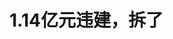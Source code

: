 <!DOCTYPE html>
<html lang="zh-CN">

<head>
    
<title>1.14亿元违建，拆了_腾讯新闻</title>
<meta name="keywords" content="违法建筑,违建,英之园,汕头,潮阳区,陈英彪,西胪镇,西胪,广东">
<meta name="description" content="5月28日，汕头市潮阳区西胪镇西二社区估值1.14亿元的违法建筑群“英之园”被依法拆除。      网络视频显示，当天数十台挖机同时作业，祠堂、四合院等豪华建筑群已成废墟。      西二社区一位村....">
<meta name="author" content="腾讯网">
<meta name="copyright" content="Copyright 1998 - 2025 Tencent. All Rights Reserved">
<meta property="og:type" content="news" />

<meta property="og:title" content="1.14亿元违建，拆了_腾讯新闻" />
<meta property="og:description" content="5月28日，汕头市潮阳区西胪镇西二社区估值1.14亿元的违法建筑群“英之园”被依法拆除。      网络视频显示，当天数十台挖机同时作业，祠堂、四合院等豪华建筑群已成废墟。      西二社区一位村...." />
<meta property="og:url" content="https://news.qq.com/rain/a/20250529A07DSJ00" />
<meta property="og:image" content="https://inews.gtimg.com/news_ls/Or2EZWkAdAxQculC-B3SACUkLhycpAbM4o1Q8btkKt4R8AA_640330/0" />
<meta property="article:author" content="中国新闻周刊" />
<meta property="article:published_time" content="2025-05-29 17:22:52" />
<meta property="category" content="social" />

<meta name="baidu-site-verification" content="jJeIJ5X7pP" />
    <meta charset="utf-8" />
<meta http-equiv="X-UA-Compatible" content="IE=Edge" />
<meta name="viewport" content="width=device-width, initial-scale=1, shrink-to-fit=no" />
<link rel="dns-prefetch" href="mat1.gtimg.com">
<link rel="dns-prefetch" href="i.news.qq.com">
<link rel="shortcut icon" href="https://mat1.gtimg.com/qqcdn/qqindex2021/favicon.ico">
<script nomodule="true" src="https://mat1.gtimg.com/qqcdn/qqindex2021/common-static/20240515201444/core3-37-1.min.js"></script>
<script>
  try {
    if (!window.IntersectionObserver) {
      var observerScript = document.createElement('script');
      observerScript.src = "https://mat1.gtimg.com/qqcdn/qqindex2021/common-static/20241024141058/intersection-observer-polyfill.js";
      document.head.appendChild(observerScript);
    }
  } catch (error) {}
</script>

<script>
  try {
    if (!Element.prototype.scrollTo) {
      var scrollScript = document.createElement('script');
      scrollScript.src = "https://mat1.gtimg.com/qqcdn/qqindex2021/common-static/20241025153001/scroll-behavior-polyfill.js";
      document.head.appendChild(scrollScript);
    }
  } catch (error) {}
</script>
<script>
  try {
    if ('scrollRestoration' in window.history) {
      window.history.scrollRestoration = 'manual';
    }
    window.isPcClient = Boolean(window.electron) && (
      window.navigator.userAgent.indexOf('pc-client') > 0 ||
      window.navigator.userAgent.indexOf('TencentNews') > 0
    );
  } catch {}
</script>
<script>
  try {
    if (window.isPcClient) {
      var bodyStyle = document.createElement('style');
      bodyStyle.innerText = 'body{ zoom: 0.95 }';
      document.head.appendChild(bodyStyle);
    }
  } catch {}
</script>
<script>
  window.DATA = {"url":"https://view.inews.qq.com/a/20250529A07DSJ00","article_id":"20250529A07DSJ00","article_type":"0","title":"1.14亿元违建，拆了","desc":"5月28日，汕头市潮阳区西胪镇西二社区估值1.14亿元的违法建筑群“英之园”被依法拆除。      网络视频显示，当天数十台挖机同时作业，祠堂、四合院等豪华建筑群已成废墟。      西二社区一位村....","iNewsRecommendLevel":1,"abstract":"5月28日，汕头市潮阳区西胪镇西二社区估值1.14亿元的违法建筑群“英之园”被依法拆除。      网络视频显示，当天数十台挖机同时作业，祠堂、四合院等豪华建筑群已成废墟。      西二社区一位村....","catalog1":"social","ad_channel_sign":"news","introduction":"","media":"中国新闻周刊","media_id":"5069188","pubtime":"2025-05-29 17:22:52","comment_id":"8415938852","political":0,"cmsId":"20250529A07DSJ00","cms_id":"20250529A07DSJ00","closeAllAd":0,"closeAllFavorite":false,"originContent":{"directory":{"ai_list":null,"enable":2,"list":null},"key_points_show":["汕头市潮阳区西胪镇西二社区的违法建筑群“英之园”于5月28日被依法拆除，估值达1.14亿元。","5月9日，潮阳区人民政府发布《强制拆除公告》，要求陈英彪在45日内自行拆除违建。","由于陈英彪逾期未拆除，政府于5月28日执行强制拆除。","违法建筑物内部分具有潮汕风格的构件已进行拆卸、登记造册、妥善保存，通知当事人领取。","当地将指导依法依规做好该地块的开发利用，带动村民就业和集体增收。"],"text":"\u003cdiv class=\"rich_media_content\"\u003e\u003cp style=\"background-color: rgb(255, 255, 255); margin-bottom: 20px; margin-left: 0px; margin-right: 0px; margin-top: 0px; padding: 0px; text-align: justify\"\u003e\u003cspan style=\"letter-spacing: 1px\"\u003e\u003cspan style=\"font-size: 18px\"\u003e\u003cspan style=\"color: rgb(0, 0, 0)\"\u003e\u003cspan style=\"background-color: rgb(255, 255, 255)\"\u003e5月28日，汕头市潮阳区西胪镇西二社区估值1.14亿元的违法建筑群“英之园”被依法拆除。\u003c/span\u003e\u003c/span\u003e\u003c/span\u003e\u003c/span\u003e\u003c/p\u003e\u003cp style=\"background-color: rgb(255, 255, 255); margin-bottom: 20px; margin-left: 0px; margin-right: 0px; margin-top: 20px; padding: 0px; text-align: justify\"\u003e\u003cspan style=\"letter-spacing: 1px\"\u003e\u003cspan style=\"font-size: 18px\"\u003e\u003cspan style=\"color: rgb(0, 0, 0)\"\u003e\u003cspan style=\"background-color: rgb(255, 255, 255)\"\u003e网络视频显示，当天数十台挖机同时作业，祠堂、四合院等豪华建筑群已成废墟。\u003c/span\u003e\u003c/span\u003e\u003c/span\u003e\u003c/span\u003e\u003c/p\u003e\u003cp style=\"background-color: rgb(255, 255, 255); margin-bottom: 20px; margin-left: 0px; margin-right: 0px; margin-top: 20px; padding: 0px; text-align: justify\"\u003e\u003cspan style=\"letter-spacing: 1px\"\u003e\u003cspan style=\"font-size: 18px\"\u003e\u003cspan style=\"color: rgb(0, 0, 0)\"\u003e\u003cspan style=\"background-color: rgb(255, 255, 255)\"\u003e西二社区一位村民告诉《中国新闻周刊》，5月27日深夜，多台挖机开进村里，次日凌晨四五点，拆除作业正式启动，几个小时便拆完了。目前，多辆渣土车正在清运建筑垃圾。\u003c/span\u003e\u003c/span\u003e\u003c/span\u003e\u003c/span\u003e\u003c/p\u003e\u003cp style=\"text-align: center\"\u003e\u003c!--IMG_0--\u003e\u003c/p\u003e\u003cp class=\"qqnews_image_desc\" style=\"color: #666; font-size: 14px; text-align: center\"\u003e“英之园”被依法拆除。图/网络\u003c/p\u003e\u003cp style=\"background-color: rgb(255, 255, 255); margin-bottom: 20px; margin-left: 0px; margin-right: 0px; margin-top: 20px; padding: 0px; text-align: center\"\u003e\u003cspan style=\"letter-spacing: 1px\"\u003e\u003cspan style=\"font-size: 18px\"\u003e\u003cstrong\u003e\u003cspan style=\"color: rgb(7, 59, 109)\"\u003e\u003cspan style=\"background-color: rgb(255, 255, 255)\"\u003e此前曾尝试没收，未能推进\u003c/span\u003e\u003c/span\u003e\u003c/strong\u003e\u003c/span\u003e\u003c/span\u003e\u003c/p\u003e\u003cp style=\"background-color: rgb(255, 255, 255); margin-bottom: 20px; margin-left: 0px; margin-right: 0px; margin-top: 20px; padding: 0px; text-align: justify\"\u003e\u003cspan style=\"letter-spacing: 1px\"\u003e\u003cspan style=\"font-size: 18px\"\u003e\u003cspan style=\"color: rgb(0, 0, 0)\"\u003e\u003cspan style=\"background-color: rgb(255, 255, 255)\"\u003e据《中国新闻周刊》此前报道，5月9日，汕头市潮阳区人民政府发布《强制拆除公告》称，“英之园”系西胪镇西二社区原村民陈英彪未经有权批准机关批准，擅自在西二社区鲤鱼沟洋坊占用该社区集体土地57.389亩所建。\u003c/span\u003e\u003c/span\u003e\u003c/span\u003e\u003c/span\u003e\u003c/p\u003e\u003cp style=\"background-color: rgb(255, 255, 255); margin-bottom: 20px; margin-left: 0px; margin-right: 0px; margin-top: 20px; padding: 0px; text-align: justify\"\u003e\u003cspan style=\"letter-spacing: 1px\"\u003e\u003cspan style=\"font-size: 18px\"\u003e\u003cspan style=\"color: rgb(0, 0, 0)\"\u003e\u003cspan style=\"background-color: rgb(255, 255, 255)\"\u003e“英之园”的违法建筑包括：老式厝五座（建筑面积合计7345.84平方米）、楼房六座（建筑面积合计2495.4平方米）、东北角近围墙一座楼房的大部分（建筑面积396.11平方米）、凉亭西面的一部分（建筑面积18.47平方米）及大门（面积40.9平方米）、大门一面的围墙（面积52.7平方米）。\u003c/span\u003e\u003c/span\u003e\u003c/span\u003e\u003c/span\u003e\u003c/p\u003e\u003cp style=\"text-align: center\"\u003e\u003c!--IMG_1--\u003e\u003c/p\u003e\u003cp class=\"qqnews_image_desc\" style=\"color: #666; font-size: 14px; text-align: center\"\u003e被拆除前的“英之园”。摄影/dusk\u003c/p\u003e\u003cp style=\"background-color: rgb(255, 255, 255); margin-bottom: 20px; margin-left: 0px; margin-right: 0px; margin-top: 20px; padding: 0px; text-align: justify\"\u003e\u003cspan style=\"letter-spacing: 1px\"\u003e\u003cspan style=\"font-size: 18px\"\u003e\u003cspan style=\"color: rgb(0, 0, 0)\"\u003e\u003cspan style=\"background-color: rgb(255, 255, 255)\"\u003e据《中国新闻周刊》此前报道，陈英彪有三个儿子，分别叫陈赐隆、陈赐雄、陈赐平。西胪镇有“建筑之乡”的美誉，改革开放后，当地很多人前往珠三角地区从事建筑行业，不少西胪人转型房地产开发。\u003c/span\u003e\u003c/span\u003e\u003c/span\u003e\u003c/span\u003e\u003c/p\u003e\u003cp style=\"background-color: rgb(255, 255, 255); margin-bottom: 20px; margin-left: 0px; margin-right: 0px; margin-top: 20px; padding: 0px; text-align: justify\"\u003e\u003cspan style=\"letter-spacing: 1px\"\u003e\u003cspan style=\"font-size: 18px\"\u003e\u003cspan style=\"color: rgb(0, 0, 0)\"\u003e\u003cspan style=\"background-color: rgb(255, 255, 255)\"\u003e陈英彪家族也是如此。2009年，陈赐雄、陈赐平搭乘房地产东风，创立了广东英之皇集团有限公司。工商信息显示，与英之皇集团相关联的公司超过20家，涉及工程建设、物业管理、商业投资等领域。2009至2014年，陈氏兄弟在广东省惠州市开发了多个中高端住宅社区和英之皇商业文化中心。\u003c/span\u003e\u003c/span\u003e\u003c/span\u003e\u003c/span\u003e\u003c!--MID_AD_0--\u003e\u003c!--EOP_0--\u003e\u003c/p\u003e\u003c!--MID_ARTICLE_AD_0--\u003e\u003c!--PARAGRAPH_0--\u003e\u003cp style=\"background-color: rgb(255, 255, 255); margin-bottom: 20px; margin-left: 0px; margin-right: 0px; margin-top: 20px; padding: 0px; text-align: justify\"\u003e\u003cspan style=\"letter-spacing: 1px\"\u003e\u003cspan style=\"font-size: 18px\"\u003e\u003cspan style=\"color: rgb(0, 0, 0)\"\u003e\u003cspan style=\"background-color: rgb(255, 255, 255)\"\u003e“英之园”正是由陈氏兄弟在公司生意红火的时候出资兴建的。\u003c/span\u003e\u003c/span\u003e\u003c/span\u003e\u003c/span\u003e\u003c/p\u003e\u003cp style=\"background-color: rgb(255, 255, 255); margin-bottom: 20px; margin-left: 0px; margin-right: 0px; margin-top: 20px; padding: 0px; text-align: justify\"\u003e\u003cspan style=\"letter-spacing: 1px\"\u003e\u003cspan style=\"font-size: 18px\"\u003e\u003cspan style=\"color: rgb(0, 0, 0)\"\u003e\u003cspan style=\"background-color: rgb(255, 255, 255)\"\u003e2018年，陈氏兄弟在惠州房地产市场再次推出“深惠区域标杆项目”时代英之皇·廊桥。然而，疫情叠加房地产下行趋势，彻底改变了陈氏家族的财富轨迹。目前，广东英之皇集团有限公司正由惠州中院进行破产审查。同时，因与两家银行存在借款合同纠纷，陈氏兄弟已被汕头和惠州两地法院“限高”。\u003c/span\u003e\u003c/span\u003e\u003c/span\u003e\u003c/span\u003e\u003c!--MID_AD_1--\u003e\u003c!--EOP_1--\u003e\u003c/p\u003e\u003c!--MID_ARTICLE_AD_1--\u003e\u003c!--PARAGRAPH_1--\u003e\u003cp style=\"background-color: rgb(255, 255, 255); margin-bottom: 20px; margin-left: 0px; margin-right: 0px; margin-top: 20px; padding: 0px; text-align: justify\"\u003e\u003cspan style=\"letter-spacing: 1px\"\u003e\u003cspan style=\"font-size: 18px\"\u003e\u003cspan style=\"color: rgb(0, 0, 0)\"\u003e\u003cspan style=\"background-color: rgb(255, 255, 255)\"\u003e当地也早就注意到“英之园”的问题。汕头市自然资源局办公室主任宋伟军此前曾告诉《中国新闻周刊》，早在2020年之前，相关部门就已经注意到“英之园”违建情况，“但是因为涉及一些利益，整个过程错综复杂，等到2020年才下发没收处罚”。\u003c/span\u003e\u003c/span\u003e\u003c/span\u003e\u003c/span\u003e\u003c/p\u003e\u003cp style=\"background-color: rgb(255, 255, 255); margin-bottom: 20px; margin-left: 0px; margin-right: 0px; margin-top: 20px; padding: 0px; text-align: justify\"\u003e\u003cspan style=\"letter-spacing: 1px\"\u003e\u003cspan style=\"font-size: 18px\"\u003e\u003cspan style=\"color: rgb(0, 0, 0)\"\u003e\u003cspan style=\"background-color: rgb(255, 255, 255)\"\u003e2020年9月，汕头市自然资源局潮阳分局发布公告：根据《中华人民共和国土地管理法》，2020年4月29日，我分局依法对位于潮阳区西胪镇西二社区鲤鱼沟占地建设“英之园”面积57.389亩、建筑面积10321.61平方米的违法建筑物实施没收。\u003c/span\u003e\u003c/span\u003e\u003c/span\u003e\u003c/span\u003e\u003c!--MID_AD_2--\u003e\u003c!--EOP_2--\u003e\u003c/p\u003e\u003c!--MID_ARTICLE_AD_2--\u003e\u003c!--PARAGRAPH_2--\u003e\u003cp style=\"background-color: rgb(255, 255, 255); margin-bottom: 20px; margin-left: 0px; margin-right: 0px; margin-top: 20px; padding: 0px; text-align: justify\"\u003e\u003cspan style=\"letter-spacing: 1px\"\u003e\u003cspan style=\"font-size: 18px\"\u003e\u003cspan style=\"color: rgb(0, 0, 0)\"\u003e\u003cspan style=\"background-color: rgb(255, 255, 255)\"\u003e但这次没收并没有推进下去。多位村民回忆，2020年，相关部门曾来“英之园”贴封条，陈英彪儿子的一个下属叫人开来吊车，把贴有封条的大门直接拆掉了。那段时间，“英之园”还在连夜施工。\u003c/span\u003e\u003c/span\u003e\u003c/span\u003e\u003c/span\u003e\u003c/p\u003e\u003cp style=\"text-align: center\"\u003e\u003c!--IMG_2--\u003e\u003c/p\u003e\u003cp class=\"qqnews_image_desc\" style=\"color: #666; font-size: 14px; text-align: center\"\u003e被拆除前的“英之园”。摄影/dusk\u003c/p\u003e\u003cp style=\"background-color: rgb(255, 255, 255); margin-bottom: 20px; margin-left: 0px; margin-right: 0px; margin-top: 20px; padding: 0px; text-align: center\"\u003e\u003cspan style=\"letter-spacing: 1px\"\u003e\u003cspan style=\"font-size: 18px\"\u003e\u003cstrong\u003e\u003cspan style=\"color: rgb(7, 59, 109)\"\u003e\u003cspan style=\"background-color: rgb(255, 255, 255)\"\u003e“一座违法建筑的必然结局”\u003c/span\u003e\u003c/span\u003e\u003c/strong\u003e\u003c/span\u003e\u003c/span\u003e\u003c/p\u003e\u003cp style=\"background-color: rgb(255, 255, 255); margin-bottom: 20px; margin-left: 0px; margin-right: 0px; margin-top: 20px; padding: 0px; text-align: justify\"\u003e\u003cspan style=\"letter-spacing: 1px\"\u003e\u003cspan style=\"font-size: 18px\"\u003e\u003cspan style=\"color: rgb(0, 0, 0)\"\u003e\u003cspan style=\"background-color: rgb(255, 255, 255)\"\u003e今年的《强制拆除公告》要求陈英彪在公告发布之日起45日内自行拆除上述违建，如陈英彪逾期未拆除完毕，潮阳区人民政府将依法予以强制拆除。\u003c/span\u003e\u003c/span\u003e\u003c/span\u003e\u003c/span\u003e\u003c/p\u003e\u003cp style=\"background-color: rgb(255, 255, 255); margin-bottom: 20px; margin-left: 0px; margin-right: 0px; margin-top: 20px; padding: 0px; text-align: justify\"\u003e\u003cspan style=\"letter-spacing: 1px\"\u003e\u003cspan style=\"font-size: 18px\"\u003e\u003cspan style=\"color: rgb(0, 0, 0)\"\u003e\u003cspan style=\"background-color: rgb(255, 255, 255)\"\u003e为何未满45日公告期，政府就执行了拆除？《中国新闻周刊》致电汕头市自然资源局、潮阳区人民政府等当地多个部门单位，对方均表示就此事不便接受采访，以政府公告为准。\u003c/span\u003e\u003c/span\u003e\u003c/span\u003e\u003c/span\u003e\u003c/p\u003e\u003cp style=\"background-color: rgb(255, 255, 255); margin-bottom: 20px; margin-left: 0px; margin-right: 0px; margin-top: 20px; padding: 0px; text-align: justify\"\u003e\u003cspan style=\"letter-spacing: 1px\"\u003e\u003cspan style=\"font-size: 18px\"\u003e\u003cspan style=\"color: rgb(0, 0, 0)\"\u003e\u003cspan style=\"background-color: rgb(255, 255, 255)\"\u003e陈英彪相关案件代理律师则表示，拆除当天，陈英彪收到了当地政府邮寄给他的强制执行决定书，陈英彪有何反应，自己暂不知情。\u003c/span\u003e\u003c/span\u003e\u003c/span\u003e\u003c/span\u003e\u003c/p\u003e\u003cp style=\"background-color: rgb(255, 255, 255); margin-bottom: 20px; margin-left: 0px; margin-right: 0px; margin-top: 20px; padding: 0px; text-align: justify\"\u003e\u003cspan style=\"letter-spacing: 1px\"\u003e\u003cspan style=\"font-size: 18px\"\u003e\u003cspan style=\"color: rgb(0, 0, 0)\"\u003e\u003cspan style=\"background-color: rgb(255, 255, 255)\"\u003e5月28日晚间，“潮阳发布”微信公众号就依法拆除“英之园”发布情况通报。通报特别提到，“英之园”为现代建筑物，不属于文物范畴，工程尚未完工，主要由普通工匠或机械加工制作。违法建筑物内部分具有潮汕风格的构件，已进行拆卸、登记造册、妥善保存，并已通知当事人领取。接下来，潮阳区将指导当地依法依规做好该地块的开发利用，带动村民就业和集体增收。\u003c/span\u003e\u003c/span\u003e\u003c/span\u003e\u003c/span\u003e\u003c!--MID_AD_3--\u003e\u003c!--EOP_3--\u003e\u003c/p\u003e\u003c!--MID_ARTICLE_AD_3--\u003e\u003c!--PARAGRAPH_3--\u003e\u003cp style=\"background-color: rgb(255, 255, 255); margin-bottom: 20px; margin-left: 0px; margin-right: 0px; margin-top: 20px; padding: 0px; text-align: justify\"\u003e\u003cspan style=\"letter-spacing: 1px\"\u003e\u003cspan style=\"font-size: 18px\"\u003e\u003cspan style=\"color: rgb(0, 0, 0)\"\u003e\u003cspan style=\"background-color: rgb(255, 255, 255)\"\u003e当日晚间，《南方日报》发布评论文章表示，潮汕地区地少人多，“英之园”所在的社区，人口密度高达2874人/平方公里，人均耕地面积仅0.24亩，土地资源非常宝贵。“英之园”被依法拆除，既给农村集体土地治理带来了警示，更是一次社会面上的普法教育。一方面，耕地保护是“国之大者”，事关\u003c!--SECURE_LINK_BEGIN_0--\u003e粮食安全\u003c!--SECURE_LINK_END_0--\u003e、事关民生福祉。中央三令五申，耕地红线不可逾越，坚决遏制耕地“非农化”、防止耕地“非粮化”。集体工业用地是乡村产业发展的重要支撑，必须做好规划管控，有序开发利用，决不能沦为私人享乐的“豪宅”。另一方面，从立案调查到履行强拆程序，再到依法拆除，当地相关部门严格遵循土地管理法、城乡规划法、行政强制法等法律法规，并保障当事人权利，充分体现了“教育与强制相结合”的原则。“英之园”被依法拆除，是一座违法建筑的必然结局，同时也是对法律权威的坚定捍卫，对群众利益的全力守护。\u003c/span\u003e\u003c/span\u003e\u003c/span\u003e\u003c/span\u003e\u003c!--MID_AD_4--\u003e\u003c!--EOP_4--\u003e\u003c/p\u003e\u003c!--MID_ARTICLE_AD_4--\u003e\u003c!--PARAGRAPH_4--\u003e\u003cp style=\"background-color: rgb(255, 255, 255); margin-bottom: 20px; margin-left: 0px; margin-right: 0px; margin-top: 20px; padding: 0px; text-align: justify\"\u003e\u003cspan style=\"letter-spacing: 1px\"\u003e\u003cspan style=\"font-size: 18px\"\u003e\u003cspan style=\"color: rgb(136, 136, 136)\"\u003e\u003cspan style=\"background-color: rgb(255, 255, 255)\"\u003e记者：吕雅萱（13618603380@163.com）\u003c/span\u003e\u003c/span\u003e\u003c/span\u003e\u003c/span\u003e\u003c/p\u003e\u003cp style=\"background-color: rgb(255, 255, 255); margin-bottom: 0px; margin-left: 0px; margin-right: 0px; margin-top: 20px; padding: 0px; text-align: justify\"\u003e\u003cspan style=\"letter-spacing: 1px\"\u003e\u003cspan style=\"font-size: 18px\"\u003e\u003cspan style=\"color: rgb(136, 136, 136)\"\u003e\u003cspan style=\"background-color: rgb(255, 255, 255)\"\u003e编辑：徐天\u003c/span\u003e\u003c/span\u003e\u003c/span\u003e\u003c/span\u003e\u003c/p\u003e\u003cdiv powered-by=\"qqnews_ex-editor\"\u003e\u003c/div\u003e\u003cstyle\u003e.rich_media_content{--news-tabel-th-night-color: #444444;--news-font-day-color: #333;--news-font-night-color: #d9d9d9;--news-bottom-distance: 22px}.rich_media_content p:not([data-exeditor-arbitrary-box=image-box]){letter-spacing:.5px;line-height:30px;margin-bottom:var(--news-bottom-distance);word-wrap:break-word}.rich_media_content{color:var(--news-font-day-color);font-size:18px}@media(prefers-color-scheme:dark){body:not([data-weui-theme=light]):not([dark-mode-disable=true]) .rich_media_content p:not([data-exeditor-arbitrary-box=image-box]){letter-spacing:.5px;line-height:30px;margin-bottom:var(--news-bottom-distance);word-wrap:break-word}body:not([data-weui-theme=light]):not([dark-mode-disable=true]) .rich_media_content{color:var(--news-font-night-color)}}.data_color_scheme_dark .rich_media_content p:not([data-exeditor-arbitrary-box=image-box]){letter-spacing:.5px;line-height:30px;margin-bottom:var(--news-bottom-distance);word-wrap:break-word}.data_color_scheme_dark .rich_media_content{color:var(--news-font-night-color)}.data_color_scheme_dark .rich_media_content{font-size:18px}.rich_media_content p[data-exeditor-arbitrary-box=image-box]{margin-bottom:11px}.rich_media_content\u003ediv:not(.qnt-video),.rich_media_content\u003esection{margin-bottom:var(--news-bottom-distance)}.rich_media_content hr{margin-bottom:var(--news-bottom-distance)}.rich_media_content .link_list{margin:0;margin-top:20px;min-height:0!important}.rich_media_content blockquote{background:#f9f9f9;border-left:6px solid #ccc;margin:1.5em 10px;padding:.5em 10px}.rich_media_content blockquote p{margin-bottom:0!important}.data_color_scheme_dark .rich_media_content blockquote{background:#323232}@media(prefers-color-scheme:dark){body:not([data-weui-theme=light]):not([dark-mode-disable=true]) .rich_media_content blockquote{background:#323232}}.rich_media_content ol[data-ex-list]{--ol-start: 1;--ol-list-style-type: decimal;list-style-type:none;counter-reset:olCounter calc(var(--ol-start,1) - 1);position:relative}.rich_media_content ol[data-ex-list]\u003eli\u003e:first-child::before{content:counter(olCounter,var(--ol-list-style-type)) '. ';counter-increment:olCounter;font-variant-numeric:tabular-nums;display:inline-block}.rich_media_content ul[data-ex-list]{--ul-list-style-type: circle;list-style-type:none;position:relative}.rich_media_content ul[data-ex-list].nonUnicode-list-style-type\u003eli\u003e:first-child::before{content:var(--ul-list-style-type) ' ';font-variant-numeric:tabular-nums;display:inline-block;transform:scale(0.5)}.rich_media_content ul[data-ex-list].unicode-list-style-type\u003eli\u003e:first-child::before{content:var(--ul-list-style-type) ' ';font-variant-numeric:tabular-nums;display:inline-block;transform:scale(0.8)}.rich_media_content ol:not([data-ex-list]){padding-left:revert}.rich_media_content ul:not([data-ex-list]){padding-left:revert}.rich_media_content table{display:table;border-collapse:collapse;margin-bottom:var(--news-bottom-distance)}.rich_media_content table th,.rich_media_content table td{word-wrap:break-word;border:1px solid #ddd;white-space:nowrap;padding:2px 5px}.rich_media_content table th{font-weight:700;background-color:#f0f0f0;text-align:left}.rich_media_content table p{margin-bottom:0!important}.data_color_scheme_dark .rich_media_content table th{background:var(--news-tabel-th-night-color)}@media(prefers-color-scheme:dark){body:not([data-weui-theme=light]):not([dark-mode-disable=true]) .rich_media_content table th{background:var(--news-tabel-th-night-color)}}.rich_media_content .qqnews_image_desc,.rich_media_content p[type=om-image-desc]{line-height:20px!important;text-align:center!important;font-size:14px!important;color:#666!important}.rich_media_content div[data-exeditor-arbitrary-box=wrap]:not([data-exeditor-arbitrary-box-special-style]){max-width:100%}.rich_media_content .qqnews-content{--wmfont: 0;--wmcolor: transparent;font-size:var(--wmfont);color:var(--wmcolor);line-height:var(--wmfont)!important;margin-bottom:var(--wmfont)!important}.rich_media_content .qqnews_sign_emphasis{background:#f7f7f7}.rich_media_content .qqnews_sign_emphasis ol{word-wrap:break-word;border:none;color:#5c5c5c;line-height:28px;list-style:none;margin:14px 0 6px;padding:16px 15px 4px}.rich_media_content .qqnews_sign_emphasis p{margin-bottom:12px!important}.rich_media_content .qqnews_sign_emphasis ol\u003eli\u003ep{padding-left:30px}.rich_media_content .qqnews_sign_emphasis ol\u003eli{list-style:none}.rich_media_content .qqnews_sign_emphasis ol\u003eli\u003ep:first-child::before{margin-left:-30px;content:counter(olCounter,decimal) ''!important;counter-increment:olCounter!important;font-variant-numeric:tabular-nums!important;background:#37f;border-radius:2px;color:#fff;font-size:15px;font-style:normal;text-align:center;line-height:18px;width:18px;height:18px;margin-right:12px;position:relative;top:-1px}.data_color_scheme_dark .rich_media_content .qqnews_sign_emphasis{background:#262626}.data_color_scheme_dark .rich_media_content .qqnews_sign_emphasis ol\u003eli\u003ep{color:#a9a9a9}@media(prefers-color-scheme:dark){body:not([data-weui-theme=light]):not([dark-mode-disable=true]) .rich_media_content .qqnews_sign_emphasis{background:#262626}body:not([data-weui-theme=light]):not([dark-mode-disable=true]) .rich_media_content .qqnews_sign_emphasis ol\u003eli\u003ep{color:#a9a9a9}}.rich_media_content h1,.rich_media_content h2,.rich_media_content h3,.rich_media_content h4,.rich_media_content h5,.rich_media_content h6{margin-bottom:var(--news-bottom-distance);font-weight:700}.rich_media_content h1{font-size:20px}.rich_media_content h2,.rich_media_content h3{font-size:19px}.rich_media_content h4,.rich_media_content h5,.rich_media_content h6{font-size:18px}.rich_media_content li:empty{display:none}.rich_media_content ul,.rich_media_content ol{margin-bottom:var(--news-bottom-distance)}.rich_media_content div\u003ep:only-child{margin-bottom:0!important}.rich_media_content .cms-cke-widget-title-wrap p{margin-bottom:0!important}\u003c/style\u003e\u003c/div\u003e","version":"v2"},"originAttribute":{"IMG_0":{"bigOrigUrl":"https://inews.gtimg.com/news_bt/OVL84Nh_XYL8sCZiRKcQZk8SUOdwXJxj6FQbXbpDQ8QywAA/0","compressUrl":"https://inews.gtimg.com/news_bt/OVL84Nh_XYL8sCZiRKcQZk8SUOdwXJxj6FQbXbpDQ8QywAA/641","desc":"","fullPic":"1","height":353,"imgurl0":"https://inews.gtimg.com/news_bt/OVL84Nh_XYL8sCZiRKcQZk8SUOdwXJxj6FQbXbpDQ8QywAA/0","imgurl1000":"https://inews.gtimg.com/news_bt/OVL84Nh_XYL8sCZiRKcQZk8SUOdwXJxj6FQbXbpDQ8QywAA/1000","islong":0,"origUrl":"https://inews.gtimg.com/news_bt/OVL84Nh_XYL8sCZiRKcQZk8SUOdwXJxj6FQbXbpDQ8QywAA/641","size":32,"style":"display: inline-block; max-width: 100%; width: 640px","thumb":"https://inews.gtimg.com/news_bt/OVL84Nh_XYL8sCZiRKcQZk8SUOdwXJxj6FQbXbpDQ8QywAA_181x181s/0","url":"https://inews.gtimg.com/news_bt/OVL84Nh_XYL8sCZiRKcQZk8SUOdwXJxj6FQbXbpDQ8QywAA/641","width":640},"IMG_1":{"bigOrigUrl":"https://inews.gtimg.com/news_bt/Oo0vwcudocQ_yMYsfaHbARVVR2_27PgNPDlpM5u1NlLM0AA/0","compressUrl":"https://inews.gtimg.com/news_bt/Oo0vwcudocQ_yMYsfaHbARVVR2_27PgNPDlpM5u1NlLM0AA/641","desc":"","fullPic":"1","height":479,"imgurl0":"https://inews.gtimg.com/news_bt/Oo0vwcudocQ_yMYsfaHbARVVR2_27PgNPDlpM5u1NlLM0AA/0","imgurl1000":"https://inews.gtimg.com/news_bt/Oo0vwcudocQ_yMYsfaHbARVVR2_27PgNPDlpM5u1NlLM0AA/1000","islong":0,"origUrl":"https://inews.gtimg.com/news_bt/Oo0vwcudocQ_yMYsfaHbARVVR2_27PgNPDlpM5u1NlLM0AA/641","size":56,"style":"display: inline-block; max-width: 100%; width: 640px","thumb":"https://inews.gtimg.com/news_bt/Oo0vwcudocQ_yMYsfaHbARVVR2_27PgNPDlpM5u1NlLM0AA_181x181s/0","url":"https://inews.gtimg.com/news_bt/Oo0vwcudocQ_yMYsfaHbARVVR2_27PgNPDlpM5u1NlLM0AA/641","width":640},"IMG_2":{"bigOrigUrl":"https://inews.gtimg.com/news_bt/Oo3pcib20VLfJl9ojJvLCw8t0FjTlQNj8appUM8XahRAkAA/0","compressUrl":"https://inews.gtimg.com/news_bt/Oo3pcib20VLfJl9ojJvLCw8t0FjTlQNj8appUM8XahRAkAA/641","desc":"","fullPic":"1","height":480,"imgurl0":"https://inews.gtimg.com/news_bt/Oo3pcib20VLfJl9ojJvLCw8t0FjTlQNj8appUM8XahRAkAA/0","imgurl1000":"https://inews.gtimg.com/news_bt/Oo3pcib20VLfJl9ojJvLCw8t0FjTlQNj8appUM8XahRAkAA/1000","islong":0,"origUrl":"https://inews.gtimg.com/news_bt/Oo3pcib20VLfJl9ojJvLCw8t0FjTlQNj8appUM8XahRAkAA/641","size":68,"style":"display: inline-block; max-width: 100%; width: 640px","thumb":"https://inews.gtimg.com/news_bt/Oo3pcib20VLfJl9ojJvLCw8t0FjTlQNj8appUM8XahRAkAA_181x181s/0","url":"https://inews.gtimg.com/news_bt/Oo3pcib20VLfJl9ojJvLCw8t0FjTlQNj8appUM8XahRAkAA/641","width":640}},"selfDeclare":{},"userAddress":"北京","card":{"chlid":"5069188","chlname":"中国新闻周刊","desc":"这里是《中国新闻周刊》。我是有料、有聊、有趣的周刊君，每天真诚推送犀利观点+深度报道+暖心好文+有趣视频。运营主体：《中国新闻周刊》杂志社有限公司","icon":"http://inews.gtimg.com/newsapp_ls/0/202961844_200200/0","msgEntry":1,"uin":"ec1b39284206778cea97949e73bdbe06dd","update_frequency":"0","vip_desc":"中国新闻周刊官方账号","vip_icon_night":"https://inews.gtimg.com/newsapp_bt/0/1128171011183_4151/0","vip_place":"left","vip_type":"20006","vip_icon":"https://inews.gtimg.com/newsapp_bt/0/1128164013310_1586/0","vip_type_new":"20006","suid":"8QMa335Y7IQYsDw=","liveInfo":{},"cpLevel":1},"interationCount":{"like":39,"collect":16,"share":26},"payment_info":{"is_free_to_read":0,"need_pay":0,"pay_type":"","text_free_percent":0},"article_is_pay":false,"payment_column_info_v1":{"is_column_pay":false,"read_count_all":0},"tag_info_item":null,"contentWordsNum":1718,"extraProperty":{"FeedbackDetailDisableInsert":0,"zanSkinType":""},"relateWelfare":{},"aiSwitch":true,"isOversize":false,"videoArr":[]};
</script>
<script>
  window.channelInfo = {"channelConfig":{"channelNav":[{"_auto_id":"1","active_alien_img":"","alien_img":"","channel_id":"news_news_home","is_local":"0","link":"https://www.qq.com","name_cn":"首页","name_en":"home"},{"_auto_id":"2","active_alien_img":"","alien_img":"","channel_id":"news_news_top","is_local":"0","link":"","name_cn":"要闻","name_en":"news"},{"_auto_id":"4","active_alien_img":"","alien_img":"","channel_id":"news_news_bj","is_local":"1","link":"","name_cn":"北京","name_en":"bj"},{"_auto_id":"5","active_alien_img":"","alien_img":"","channel_id":"news_news_finance","is_local":"0","link":"","name_cn":"财经","name_en":"finance"},{"_auto_id":"6","active_alien_img":"","alien_img":"","channel_id":"news_news_tech","is_local":"0","link":"","name_cn":"科技","name_en":"tech"},{"_auto_id":"7","active_alien_img":"","alien_img":"","channel_id":"tv","is_local":"0","link":"https://v.qq.com/channel/tv/?ptag=qqnews","name_cn":"电视剧","name_en":"tv"},{"_auto_id":"8","active_alien_img":"","alien_img":"","channel_id":"news_news_qa","is_local":"0","link":"","name_cn":"热问","name_en":"qa"},{"_auto_id":"9","active_alien_img":"","alien_img":"","channel_id":"news_news_ent","is_local":"0","link":"","name_cn":"娱乐","name_en":"ent"},{"_auto_id":"10","active_alien_img":"","alien_img":"","channel_id":"variety","is_local":"0","link":"https://v.qq.com/channel/variety/?ptag=qqnews","name_cn":"综艺","name_en":"variety"},{"_auto_id":"11","active_alien_img":"","alien_img":"","channel_id":"news_news_sports","is_local":"0","link":"","name_cn":"体育","name_en":"sports"},{"_auto_id":"13","active_alien_img":"","alien_img":"","channel_id":"news_news_nba","is_local":"0","link":"","name_cn":"NBA","name_en":"nba"},{"_auto_id":"14","active_alien_img":"","alien_img":"","channel_id":"news_news_world","is_local":"0","link":"","name_cn":"国际","name_en":"world"},{"_auto_id":"15","active_alien_img":"","alien_img":"","channel_id":"news_news_mil","is_local":"0","link":"","name_cn":"军事","name_en":"milite"},{"_auto_id":"16","active_alien_img":"","alien_img":"","channel_id":"news_news_auto","is_local":"0","link":"","name_cn":"汽车","name_en":"auto"},{"_auto_id":"17","active_alien_img":"","alien_img":"","channel_id":"news_news_house","is_local":"0","link":"","name_cn":"房产","name_en":"house"},{"_auto_id":"18","active_alien_img":"","alien_img":"","channel_id":"news_news_edu","is_local":"0","link":"","name_cn":"教育","name_en":"edu"},{"_auto_id":"19","active_alien_img":"","alien_img":"","channel_id":"news_news_antip","is_local":"0","link":"","name_cn":"健康","name_en":"health"},{"_auto_id":"20","active_alien_img":"","alien_img":"","channel_id":"news_news_video","is_local":"0","link":"","name_cn":"视频","name_en":"video"},{"_auto_id":"21","active_alien_img":"","alien_img":"","channel_id":"news_news_game","is_local":"0","link":"","name_cn":"游戏","name_en":"games"},{"_auto_id":"22","active_alien_img":"","alien_img":"","channel_id":"news_news_nchupin","is_local":"0","link":"","name_cn":"眼界","name_en":"chupin"},{"_auto_id":"24","active_alien_img":"","alien_img":"","channel_id":"news_news_football","is_local":"0","link":"","name_cn":"足球","name_en":"football"},{"_auto_id":"25","active_alien_img":"","alien_img":"","channel_id":"news_news_kepu","is_local":"0","link":"","name_cn":"科学","name_en":"kepu"},{"_auto_id":"26","active_alien_img":"","alien_img":"","channel_id":"news_news_digi","is_local":"0","link":"","name_cn":"数码","name_en":"digi"},{"_auto_id":"28","active_alien_img":"","alien_img":"","channel_id":"ymzx","is_local":"0","link":"https://gamer.qq.com/v2/cloudgame/game/96897?ichannel=txxwpc0Ftxxwpc1","name_cn":"元梦之星","name_en":"news_news_ymzx"},{"_auto_id":"31","active_alien_img":"","alien_img":"","channel_id":"movie","is_local":"0","link":"https://v.qq.com/channel/movie/?ptag=qqnews","name_cn":"电影","name_en":"movie"},{"_auto_id":"32","active_alien_img":"","alien_img":"","channel_id":"news_news_esport","is_local":"0","link":"","name_cn":"电竞","name_en":"esport"},{"_auto_id":"34","active_alien_img":"","alien_img":"","channel_id":"news_news_history","is_local":"0","link":"","name_cn":"历史","name_en":"history"},{"_auto_id":"35","active_alien_img":"","alien_img":"","channel_id":"news_news_baby","is_local":"0","link":"","name_cn":"育儿","name_en":"baby"},{"_auto_id":"36","active_alien_img":"","alien_img":"","channel_id":"hbjy","is_local":"0","link":"https://gp.qq.com/act/a20250421mnqlx/news.shtml","name_cn":"和平精英","name_en":"news_news_hbjy"},{"_auto_id":"37","active_alien_img":"","alien_img":"","channel_id":"cloud_gamer","is_local":"0","link":"https://gamer.qq.com/?ichannel=txxwpc0Ftxxwpc1","name_cn":"云游戏","name_en":"cloud_gamer"},{"_auto_id":"38","active_alien_img":"","alien_img":"","channel_id":"news_news_lic","is_local":"0","link":"","name_cn":"理财","name_en":"finance_licai"},{"_auto_id":"39","active_alien_img":"","alien_img":"","channel_id":"news_news_istock","is_local":"0","link":"","name_cn":"股票","name_en":"finance_stock"},{"_auto_id":"40","active_alien_img":"","alien_img":"","channel_id":"ren_min_shi_pin","is_local":"0","link":"https://news.qq.com/omn/author/8QMd3Hld74cbujbY?tab=om_video","name_cn":"人民视频","name_en":"ren_min_shi_pin"},{"_auto_id":"41","active_alien_img":"","alien_img":"","channel_id":"news_news_weather","is_local":"0","link":"https://tianqi.qq.com/index.htm","name_cn":"天气","name_en":"weather"}]}};
</script>
<script>
  window.articleConfig = {"rightConfig":[{"_auto_id":"1","category_key":"default","modules":"{\"moduleList\":[{\"title\":\"作者其他文章\",\"id\":\"user_article\"},{\"title\":\"精选视频\",\"id\":\"video_album\",\"videoType\":\"tag\",\"videoId\":\"aUepxrtchGM=\",\"isSticky\":0},{\"title\":\"下载条\",\"id\":\"download_banner\",\"isSticky\":1},{\"title\":\"热点榜\",\"id\":\"hot_rank_list\",\"isSticky\":1},{\"title\":\"广告推广\",\"id\":\"ssp_ad_module\",\"category\":\"ad_ssp\",\"loid\":\"109\",\"isSticky\":1},{\"title\":\"广告推广位\",\"id\":\"c2s_ad_module\",\"category\":\"right_c2s\",\"path\":\"QQcom_all_Rectangle-1|QQcom_all_Rectangle-2|QQcom_all_Rectangle-3\",\"isSticky\":1}]}"},{"_auto_id":"2","category_key":"ent","modules":"{\"moduleList\":[{\"title\":\"作者其他文章\",\"id\":\"user_article\"},{\"title\":\"精选视频\",\"id\":\"video_album\",\"videoType\":\"tag\",\"videoId\":\"aUepxrtchGM=\"},{\"title\":\"下载条\",\"id\":\"download_banner\",\"isSticky\":1},{\"title\":\"热点榜\",\"id\":\"hot_rank_list\",\"isSticky\":1},{\"title\":\"广告推广\",\"id\":\"ssp_ad_module\",\"category\":\"ad_ssp\",\"loid\":\"109\",\"isSticky\":1},{\"title\":\"广告推广\",\"id\":\"ssp_ad_module\",\"category\":\"ad_ssp\",\"loid\":\"117\",\"isSticky\":1}]}"},{"_auto_id":"3","category_key":"game","modules":"{\"moduleList\":[{\"title\":\"作者其他文章\",\"id\":\"user_article\"},{\"title\":\"精选视频\",\"id\":\"video_album\",\"videoType\":\"tag\",\"videoId\":\"aUepxrtchGM=\"},{\"title\":\"热门游戏\",\"id\":\"recommend_game\",\"isSticky\":0},{\"title\":\"下载条\",\"id\":\"download_banner\",\"isSticky\":1},{\"title\":\"热点榜\",\"id\":\"hot_rank_list\",\"isSticky\":1},{\"title\":\"广告推广\",\"id\":\"ssp_ad_module\",\"category\":\"ad_ssp\",\"loid\":\"109\",\"isSticky\":1},{\"title\":\"广告推广位\",\"id\":\"c2s_ad_module\",\"category\":\"right_c2s\",\"path\":\"QQcom_all_Rectangle-1|QQcom_all_Rectangle-2|QQcom_all_Rectangle-3\",\"isSticky\":1}]}"},{"_auto_id":"4","category_key":"tech","modules":"{\"moduleList\":[{\"title\":\"作者其他文章\",\"id\":\"user_article\"},{\"title\":\"精选视频\",\"id\":\"video_album\",\"videoType\":\"tag\",\"videoId\":\"aUepxrtchGM=\"},{\"title\":\"下载条\",\"id\":\"download_banner\",\"isSticky\":1},{\"title\":\"热点榜\",\"id\":\"hot_rank_list\",\"isSticky\":1},{\"title\":\"广告推广\",\"id\":\"ssp_ad_module\",\"category\":\"ad_ssp\",\"loid\":\"109\",\"isSticky\":1},{\"title\":\"广告推广位\",\"id\":\"c2s_ad_module\",\"category\":\"right_c2s\",\"path\":\"QQcom_all_Rectangle-1|QQcom_all_Rectangle-2|QQcom_all_Rectangle-3\",\"isSticky\":1}]}"},{"_auto_id":"5","category_key":"finance","modules":"{\"moduleList\":[{\"title\":\"作者其他文章\",\"id\":\"user_article\"},{\"title\":\"精选视频\",\"id\":\"video_album\",\"videoType\":\"tag\",\"videoId\":\"aUepxrtchGM=\"},{\"title\":\"下载条\",\"id\":\"download_banner\",\"isSticky\":1},{\"title\":\"热点榜\",\"id\":\"hot_rank_list\",\"isSticky\":1},{\"title\":\"广告推广\",\"id\":\"ssp_ad_module\",\"category\":\"ad_ssp\",\"loid\":\"109\",\"isSticky\":1},{\"title\":\"广告推广位\",\"id\":\"c2s_ad_module\",\"category\":\"right_c2s\",\"path\":\"QQcom_all_Rectangle-1|QQcom_all_Rectangle-2|QQcom_all_Rectangle-3\",\"isSticky\":1}]}"},{"_auto_id":"6","category_key":"news","modules":"{\"moduleList\":[{\"title\":\"作者其他文章\",\"id\":\"user_article\"},{\"title\":\"精选视频\",\"id\":\"video_album\",\"videoType\":\"tag\",\"videoId\":\"aUepxrtchGM=\"},{\"title\":\"下载条\",\"id\":\"download_banner\",\"isSticky\":1},{\"title\":\"热点榜\",\"id\":\"hot_rank_list\",\"isSticky\":1},{\"title\":\"广告推广\",\"id\":\"ssp_ad_module\",\"category\":\"ad_ssp\",\"loid\":\"109\",\"isSticky\":1},{\"title\":\"广告推广位\",\"id\":\"c2s_ad_module\",\"category\":\"right_c2s\",\"path\":\"QQcom_all_Rectangle-1|QQcom_all_Rectangle-2|QQcom_all_Rectangle-3\",\"isSticky\":1}]}"},{"_auto_id":"7","category_key":"fashion","modules":"{\"moduleList\":[{\"title\":\"作者其他文章\",\"id\":\"user_article\"},{\"title\":\"精选视频\",\"id\":\"video_album\",\"videoType\":\"tag\",\"videoId\":\"aUepxrtchGM=\"},{\"title\":\"下载条\",\"id\":\"download_banner\",\"isSticky\":1},{\"title\":\"热点榜\",\"id\":\"hot_rank_list\",\"isSticky\":1},{\"title\":\"广告推广\",\"id\":\"ssp_ad_module\",\"category\":\"ad_ssp\",\"loid\":\"109\",\"isSticky\":1},{\"title\":\"广告推广位\",\"id\":\"c2s_ad_module\",\"category\":\"right_c2s\",\"path\":\"QQcom_all_Rectangle-1|QQcom_all_Rectangle-2|QQcom_all_Rectangle-3\",\"isSticky\":1}]}"},{"_auto_id":"8","category_key":"sports","modules":"{\"moduleList\":[{\"title\":\"作者其他文章\",\"id\":\"user_article\"},{\"title\":\"精选视频\",\"id\":\"video_album\",\"videoType\":\"tag\",\"videoId\":\"aUepxrtchGM=\"},{\"title\":\"下载条\",\"id\":\"download_banner\",\"isSticky\":1},{\"title\":\"热点榜\",\"id\":\"hot_rank_list\",\"isSticky\":1},{\"title\":\"广告推广\",\"id\":\"ssp_ad_module\",\"category\":\"ad_ssp\",\"loid\":\"109\",\"isSticky\":1},{\"title\":\"广告推广位\",\"id\":\"c2s_ad_module\",\"category\":\"right_c2s\",\"path\":\"QQcom_all_Rectangle-1|QQcom_all_Rectangle-2|QQcom_all_Rectangle-3\",\"isSticky\":1}]}"},{"_auto_id":"9","category_key":"health","modules":"{\"moduleList\":[{\"title\":\"作者其他文章\",\"id\":\"user_article\"},{\"title\":\"精选视频\",\"id\":\"video_album\",\"videoType\":\"tag\",\"videoId\":\"aUepxrtchGM=\"},{\"title\":\"下载条\",\"id\":\"download_banner\",\"isSticky\":1},{\"title\":\"热点榜\",\"id\":\"hot_rank_list\",\"isSticky\":1},{\"title\":\"广告推广\",\"id\":\"ssp_ad_module\",\"category\":\"ad_ssp\",\"loid\":\"109\",\"isSticky\":1},{\"title\":\"广告推广位\",\"id\":\"c2s_ad_module\",\"category\":\"right_c2s\",\"path\":\"QQcom_all_Rectangle-1|QQcom_all_Rectangle-2|QQcom_all_Rectangle-3\",\"isSticky\":1}]}"},{"_auto_id":"10","category_key":"nba","modules":"{\"moduleList\":[{\"title\":\"作者其他文章\",\"id\":\"user_article\"},{\"title\":\"精选视频\",\"id\":\"video_album\",\"videoType\":\"tag\",\"videoId\":\"aUepxrtchGM=\"},{\"title\":\"下载条\",\"id\":\"download_banner\",\"isSticky\":1},{\"title\":\"热点榜\",\"id\":\"hot_rank_list\",\"isSticky\":1},{\"title\":\"广告推广\",\"id\":\"ssp_ad_module\",\"category\":\"ad_ssp\",\"loid\":\"109\",\"isSticky\":1},{\"title\":\"广告推广位\",\"id\":\"c2s_ad_module\",\"category\":\"right_c2s\",\"path\":\"QQcom_all_Rectangle-1|QQcom_all_Rectangle-2|QQcom_all_Rectangle-3\",\"isSticky\":1}]}"},{"_auto_id":"11","category_key":"edu","modules":"{\"moduleList\":[{\"title\":\"作者其他文章\",\"id\":\"user_article\"},{\"title\":\"精选视频\",\"id\":\"video_album\",\"videoType\":\"tag\",\"videoId\":\"aUWpxLNdg2c=\"},{\"title\":\"下载条\",\"id\":\"download_banner\",\"isSticky\":1},{\"title\":\"热点榜\",\"id\":\"hot_rank_list\",\"isSticky\":1},{\"title\":\"广告推广\",\"id\":\"ssp_ad_module\",\"category\":\"ad_ssp\",\"loid\":\"109\",\"isSticky\":1},{\"title\":\"广告推广位\",\"id\":\"c2s_ad_module\",\"category\":\"right_c2s\",\"path\":\"QQcom_all_Rectangle-1|QQcom_all_Rectangle-2|QQcom_all_Rectangle-3\",\"isSticky\":1}]}"},{"_auto_id":"12","category_key":"ad","modules":"{\"moduleList\":[{\"title\":\"广告推广\",\"id\":\"ssp_ad_module\",\"category\":\"ad_ssp\",\"loid\":\"109\",\"isSticky\":1},{\"title\":\"广告推广位\",\"id\":\"c2s_ad_module\",\"category\":\"right_c2s\",\"path\":\"QQcom_all_Rectangle-1|QQcom_all_Rectangle-2|QQcom_all_Rectangle-3\",\"isSticky\":1}]}"}],"tonglanAdConfig":[{"_auto_id":"1","modules":"{\"moduleList\":[{\"title\":\"广告推广位\",\"id\":\"top\",\"category\":\"top_c2s\",\"path\":\"QQcom_all_Width1-1\"},{\"title\":\"广告推广位\",\"id\":\"bottom\",\"category\":\"bottom_c2s\",\"path\":\"QQcom_all_Width1-2\"}]}"}],"bottomConfig":[],"videoAdConfig":[{"_auto_id":"1","normal_time":"10","switch":"1","video_count":"0","video_time":"0"}],"rightGameConfig":[{"_auto_id":"2","desc":"连续登录送游戏钻石，群雄共聚称霸沙城","icon":"https://inews.gtimg.com/newsapp_bt/0/0627161037914_3816/0","link":"https://s.iwan.qq.com/opengame/tenvideo/index.html?hidestatusbar=1&hidetitlebar=1&immersive=1&syswebview=1&landscape=1&gameid=49085&url=https%3A%2F%2Fgz-file.91ninthpalace.com%2Fwzzx%2Findex_tencent_iwan.html%20&ref_ele=90015","name":"王者之心2"},{"_auto_id":"3","desc":"上线送VIP！万人同屏横扫沙城","icon":"https://inews.gtimg.com/newsapp_bt/0/0627155752146_4584/0","link":"https://s.iwan.qq.com/opengame/tenvideo/index.html?hidestatusbar=1&hidetitlebar=1&immersive=1&landscape=1&syswebview=1&gameid=47203&url=https%3A%2F%2Fcqss2login.bigrnet.com%2Fiwan%2Fh5%2Fplay%2Floading&ref_ele=90015","name":"传奇盛世"},{"_auto_id":"4","desc":"超高爆率，经典玩法","icon":"https://inews.gtimg.com/newsapp_bt/0/0627160641137_9103/0","link":"https://s.iwan.qq.com/opengame/tenvideo/index.html?hidestatusbar=1&hidetitlebar=1&immersive=1&syswebview=1&gameid=43803&url=https%3A%2F%2Fsdk.mxzgame.com%2FGames%2Fportal%2F108337%2FTXVApp&ref_ele=90015","name":"新不良人"},{"_auto_id":"6","desc":"超多福利登录即领，海量游戏任你畅玩","icon":"https://inews.gtimg.com/newsapp_bt/0/111315495935_3595/0","link":"https://dldir3.qq.com/minigamefile/webdownloads/QQGameMini_silent_1002020001_cid0.exe","name":"QQ游戏大厅"},{"_auto_id":"7","desc":"纯正经典玩法，欢乐挑战赛火热来袭","icon":"https://inews.gtimg.com/newsapp_bt/0/070918050891_4971/0","link":"https://minigame.qq.com/h5game_frame_test/?appid=200904&ifid=1502020001","name":"欢乐斗地主"},{"_auto_id":"8","desc":"新服大放送，享赚你就来","icon":"https://inews.gtimg.com/newsapp_bt/0/0627154608860_7318/0","link":"https://s.iwan.qq.com/opengame/tenvideo/index.html?hidestatusbar=1&hidetitlebar=1&immersive=1&syswebview=1&landscape=1&gameid=43403&url=https%3A%2F%2Flogin-wxxyx2-bzsc.jikewan.com%2Fgame%2Fcqtxvideo.html&ref_ele=90015","name":"百战沙城"},{"_auto_id":"9","desc":"全新极速版本爽玩！送新武魂转换卡","icon":"https://inews.gtimg.com/newsapp_bt/0/1016115936984_7153/0","link":"https://s.iwan.qq.com/opengame/tenvideo/index.html?hidestatusbar=1&hidetitlebar=1&immersive=1&syswebview=1&gameid=51477&url=https%3A%2F%2Fh5sdk.cdqcwl.com%2Fsdk%2Ftxaiwandefault%2Fce43a6806214ed5b3e2227ca7e99e27a%2F2231&ref_ele=90015","name":"斗罗大陆"},{"_auto_id":"10","desc":"原汁原味，正版授权","icon":"https://inews.gtimg.com/newsapp_bt/0/0627160844946_1794/0","link":"https://s.iwan.qq.com/opengame/tenvideo/index.html?hidetitlebar=1&immersive=1&syswebview=1&landscape=1&gameid=37275&url=https%3A%2F%2Fsdk.mxzgame.com%2FGames%2Fportal%2F100211%2FTXVApp&ref_ele=90015","name":"原始传奇"},{"_auto_id":"11","desc":"登录领神秘巨星，打造巅峰阵容","icon":"https://inews.gtimg.com/newsapp_bt/0/0701170959368_8122/0","link":"https://s.iwan.qq.com/opengame/tenvideo/index.html?hidestatusbar=1&hidetitlebar=1&immersive=1&syswebview=1&gameid=40591&url=https%3A%2F%2Frh.diaigame.com%2Fh5plat%2Fplay%2Fpackage_code%2FP0012462&ref_ele=90015","name":"巅峰冠军足球"},{"_auto_id":"12","desc":"赛季制实时PVP联机对战","icon":"https://inews.gtimg.com/newsapp_bt/0/0701165259701_7142/0","link":"https://s.iwan.qq.com/opengame/tenvideo/index.html?hidestatusbar=1&hidetitlebar=1&immersive=1&syswebview=1&gameid=49634&url=https%3A%2F%2Ffootball.shenshoucdn.com%2Ffootball_new%2Fh5%2Ftxsp%2Findex.html&ref_ele=90015","name":"球场风云"},{"_auto_id":"13","desc":"专注超爽打宝体验","icon":"https://inews.gtimg.com/newsapp_bt/0/0627154956673_3154/0","link":"https://s.iwan.qq.com/opengame/tenvideo/index.html?hidestatusbar=1&hidetitlebar=1&immersive=1&syswebview=1&gameid=41057&url=https%3A%2F%2Fh5apily.fire2333.com%2Fh5sdk%2Ftxshipin%2Findex%2F3200222%2F3200112&ref_ele=90015","name":"传奇至尊"},{"_auto_id":"16","desc":"火爆新服，福利满满","icon":"https://inews.gtimg.com/newsapp_bt/0/0701171307639_4759/0","link":"https://s.iwan.qq.com/opengame/tenvideo/index.html?hidestatusbar=1&hidetitlebar=1&immersive=1&syswebview=1&gameid=50335&url=https%3A%2F%2Fh5-union-cdn.pptgame.cn%2Findex.html%3Ftx_package_id%3D10202%20&ref_ele=90015","name":"火源战纪"},{"_auto_id":"17","desc":"魔幻风格，超大场面","icon":"https://inews.gtimg.com/newsapp_bt/0/0701171500721_6895/0","link":"https://s.iwan.qq.com/opengame/tenvideo/index.html?hidestatusbar=1&hidetitlebar=1&immersive=1&syswebview=1&gameid=33112&url=https%3A%2F%2Fcsjs-tx.ebibi.com%2Fgame%2Fh5iwan-wwzs%2Fmain%2Findex.html&ref_ele=90015","name":"万王之神"},{"_auto_id":"19","desc":"经典神话背景，高清细腻画质","icon":"https://inews.gtimg.com/newsapp_bt/0/0709181543493_4955/0","link":"https://s.iwan.qq.com/opengame/tenvideo/index.html?hidestatusbar=1&hidetitlebar=1&immersive=1&syswebview=1&gameid=39686&url=https%3A%2F%2Fsdk.gz.1253361160.clb.myqcloud.com%2FGames%2Fportal%2F108311%2FTXVApp&ref_ele=90015","name":"凡人神将传"}]};
</script>
<script src="https://mat1.gtimg.com/www/js/emonitor/custom_ed041a23.js" charset="utf-8"></script>
<script>
  try {
    window.emonitorIns = emonitor.create({
      name: 'newsqq_normalArticle',
      atta: {
        name: 'newsqq',
      },
      mode: '007',
    });
  } catch (err) {
    console.warn(err);
  }
</script>
<link href="https://mat1.gtimg.com/qqcdn/qqindex2021/common-static/hel/qqnews-pc-dc_20250529072057/static/css/static.css" rel="stylesheet">

<script>window.__HEL_PRESET_META__={"qqnews-pc-components":{"app":{"id":1366,"name":"qqnews-pc-components","app_group_name":"qqnews-pc-components","proj_ver":{"map":{},"utime":0},"online_version":"qqnews-pc-components_20250515055747","build_version":"qqnews-pc-components_20250529071843","update_at":"2025-05-29T11:19:37.000Z","desc":"set by [init], from container [formal.pc.dc.sz101011] worker [1]"},"version":{"sub_app_name":"qqnews-pc-components","sub_app_version":"qqnews-pc-components_20250529071843","src_map":{"webDirPath":"https://mat1.gtimg.com/qqcdn/qqindex2021/common-static/hel/qqnews-pc-components_20250529071843","htmlIndexSrc":"https://mat1.gtimg.com/qqcdn/qqindex2021/common-static/hel/qqnews-pc-components_20250529071843/index.html","extractMode":"all","iframeSrc":"","chunkCssSrcList":["https://mat1.gtimg.com/qqcdn/qqindex2021/common-static/hel/qqnews-pc-components_20250529071843/static/css/index.css"],"chunkJsSrcList":["https://mat1.gtimg.com/qqcdn/qqindex2021/common-static/hel/qqnews-pc-components_20250529071843/static/js/index.js"],"staticCssSrcList":[],"staticJsSrcList":["https://mat1.gtimg.com/qqcdn/qqindex2021/static/20231212123233/react.production.min.js","https://mat1.gtimg.com/qqcdn/qqindex2021/static/20231212123233/react-dom.production.min.js","https://mat1.gtimg.com/qqcdn/qqindex2021/common-static/hel/hel-base-v16.js"],"relativeCssSrcList":[],"relativeJsSrcList":[],"privCssSrcList":[],"srvModSrcList":[],"srvModSrcIndex":"","headAssetList":[{"tag":"staticScript","append":false,"attrs":{"src":"https://mat1.gtimg.com/qqcdn/qqindex2021/static/20231212123233/react.production.min.js"}},{"tag":"staticScript","append":false,"attrs":{"src":"https://mat1.gtimg.com/qqcdn/qqindex2021/static/20231212123233/react-dom.production.min.js"}},{"tag":"staticScript","append":false,"attrs":{"src":"https://mat1.gtimg.com/qqcdn/qqindex2021/common-static/hel/hel-base-v16.js"}},{"tag":"script","append":true,"attrs":{"src":"https://mat1.gtimg.com/qqcdn/qqindex2021/common-static/hel/qqnews-pc-components_20250529071843/static/js/index.js","defer":""}},{"tag":"link","append":true,"attrs":{"href":"https://mat1.gtimg.com/qqcdn/qqindex2021/common-static/hel/qqnews-pc-components_20250529071843/static/css/index.css","rel":"stylesheet"}}],"bodyAssetList":[]},"update_at":"2025-05-29T11:19:36.000Z","create_at":"2025-05-29T11:19:36.000Z","_worker_id":"1","_is_backup":true}}}</script>
<script>window.__VIEW_PATH__="article.ejs";</script>
</head>

<body id="dc-normal-body">
  <div id="top-nav"></div>
  <div id="topAd"></div>
  <div class="qqweb-pc-content ">
    <div class="content-left">
      <div class="content">
        <div class="left-tool" id="left-tool"></div>
                <div class="content-article">
            <div id="article-column-tag"></div>
            <h1>1.14亿元违建，拆了</h1>
            <div id="article-author"></div>
            <div id="article-content"></div>
          <div id="article-status"></div>
          <div id="relate-question"></div>
          <div class="recommend-con" id="ArticleBottom"></div>
        </div>
      </div>
      <div id="article-comment"></div>
      <div id="recommend"></div>
      <div id="bottomAd"></div>
      <div id="article-footer"></div>
    </div>
    <div id="content-right" class="content-right"></div>
  </div>
  <div id="go-top"></div>
  <script>
    var navDom = document.getElementById('top-nav');
    if (window.isPcClient && navDom) {
      navDom.style.height = '0';
    }
  </script>
    <script type="text/javascript">
  var TIME_BEFORE_LOAD_CRYSTAL = Date.now();
</script>
<script src="https://mat1.gtimg.com/qqcdn/qqindex2021/advertisement/qqdc/crystal.202504291215.min.js" id="l_qq_com"></script>
<script type="text/javascript">
  if (typeof crystal === 'undefined' && Math.random() <= 1) {
    (function() {
      var TIME_AFTER_LOAD_CRYSTAL = Date.now();
      var img = new Image(1, 1);
      img.src = "//dp3.qq.com/qqcom/?adb=1&dm=new&err=1002&blockjs=" + (TIME_AFTER_LOAD_CRYSTAL - TIME_BEFORE_LOAD_CRYSTAL);
    })();
  }
</script>
    <iframe style="display: none;" src="https://i.news.qq.com/web_backend/getWebPacUid"></iframe>
<script src="https://mat1.gtimg.com/qqcdn/qqindex2021/common-static/20240805160928/react.production.min.js"></script>
<script src="https://mat1.gtimg.com/qqcdn/qqindex2021/common-static/20240805160928/react-dom.production.min.js"></script>
<script src="https://mat1.gtimg.com/qqcdn/qqindex2021/common-static/20241018171503/universal-report.min.js"></script>
<script defer type="text/javascript" src="https://mat1.gtimg.com/qqcdn/qqindex2021/libs/barrier/aria.js?appid=9327b8b06379d9d1728bbfbe2025ef9c" charset="utf-8"></script>
<script defer src="https://t.captcha.qq.com/TCaptcha.js"></script>
<script>document.cookie="hel_err=;path=/;";</script>
<script src="https://mat1.gtimg.com/qqcdn/qqindex2021/common-static/hel/hel-base-v16.js"></script>
<script src="https://mat1.gtimg.com/qqcdn/qqindex2021/common-static/hel/qqnews-pc-hel-entry_20250117174052/static/js/index.js"></script>
<link rel="preload" href="https://mat1.gtimg.com/qqcdn/qqindex2021/common-static/hel/qqnews-pc-dc_20250529072057/static/js/static.js" as="script">
<link rel="preload" href="https://mat1.gtimg.com/qqcdn/qqindex2021/common-static/hel/qqnews-pc-components_20250529071843/static/js/index.js" as="script">
<script>window.loadProject("https://mat1.gtimg.com/qqcdn/qqindex2021/common-static/hel/qqnews-pc-dc_20250529072057/static/js/static.js");</script>
<iframe id="videoFrame" style="display: none;" src="https://video.qq.com/cookie/sync_qqnews.html"></iframe>
</body>

</html>
